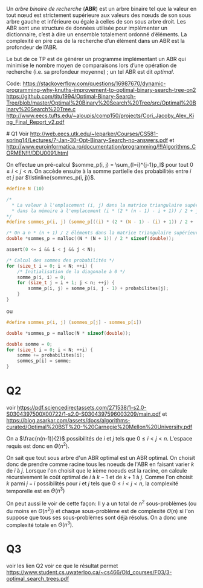 Un _arbre binaire de recherche_ (**ABR**) est un arbre binaire tel que la valeur en tout nœud est strictement supérieure aux valeurs des nœuds de son sous arbre gauche et inférieure ou égale à celles de son sous arbre droit.
Les ABR sont une structure de données utilisée pour implémenter un dictionnaire, c’est à dire un ensemble totalement ordonné d’éléments. La complexité en pire cas de la recherche d’un élément dans un ABR est la profondeur de l’ABR.

Le but de ce TP est de générer un programme implémentant un ABR qui minimise le nombre moyen de
comparaisons lors d’une opération de recherche (i.e. sa profondeur moyenne) ; un tel ABR est dit _optimal_.

Code: https://stackoverflow.com/questions/16987670/dynamic-programming-why-knuths-improvement-to-optimal-binary-search-tree-on2
https://github.com/titu1994/Optimal-Binary-Search-Tree/blob/master/Optimal%20Binary%20Search%20Tree/src/Optimal%20Binary%20Search%20Tree.c
http://www.eecs.tufts.edu/~aloupis/comp150/projects/Cori_Jacoby_Alex_King_Final_Report_v2.pdf


# Q1
Voir http://web.eecs.utk.edu/~leparker/Courses/CS581-spring14/Lectures/7-Jan-30-Opt-Binary-Search-no-answers.pdf et http://www.euroinformatica.ro/documentation/programming/!!!Algorithms_CORMEN!!!/DDU0091.html

On effectue un pré-calcul $somme_p(i, j) = \sum_{l=i}^{j-1}p_l$ pour tout $0 \leq i < j < n$. On accède ensuite à la somme partielle des probabilités entre $i$ et $j$ par $\lstinline{sommes_p(i, j)}$.

```C
#define N (10)

/* 
  * La valeur à l'emplacement (i, j) dans la matrice triangulaire supérieure se trouve 
  * dans la mémoire à l'emplacement (i * (2 * (n - 1) - i + 1)) / 2 + j.
*/
#define sommes_p(i, j) (somme_p[((i) * (2 * (N - 1) - (i) + 1)) / 2 + (j)])

/* On a n * (n + 1) / 2 éléments dans la matrice triangulaire supérieure avec la diagonale centrale nulle */
double *sommes_p = malloc((N * (N + 1)) / 2 * sizeof(double));

assert(0 <= i && i < j && j < N);

/* Calcul des sommes des probabilités */
for (size_t i = 0; i < N; ++i) {
    /* Initialisation de la diagonale à 0 */
    somme_p(i, i) = 0;
    for (size_t j = i + 1; j < n; ++j) {
	    somme_p(i, j) = somme_p(i, j - 1) + probabilites[j];
    }
}
```
ou
```C
#define sommes_p(i, j) (sommes_p[j] - sommes_p[i])

double *sommes_p = malloc(N * sizeof(double));

double somme = 0;
for (size_t i = 0; i < N; ++i) {
	somme += probabilites[i];
	sommes_p[i] = somme;
}
```

# Q2
voir https://pdf.sciencedirectassets.com/271538/1-s2.0-S0304397500X00722/1-s2.0-S0304397596003209/main.pdf et https://blog.asarkar.com/assets/docs/algorithms-curated/Optimal%20BST%20-%20Carnegie%20Mellon%20University.pdf

On a $\frac{n(n-1)}{2}$ possibilités de $i$ et $j$ tels que $0 \leq i < j < n$. L'espace requis est donc en $\Theta(n^2)$.

On sait que tout sous arbre d'un ABR optimal est un ABR optimal. On choisit donc de prendre comme racine tous les noeuds de l'ABR en faisant varier $k$ de $i$ à $j$. Lorsque l'on choisit que le $k$ème noeuds est la racine, on calcule récursivement le coût optimal de $i$ à $k - 1$ et de $k + 1$ à $j$. Comme l'on choisit $k$ parmi $j - i$ possibilités pour $i$ et $j$ tels que $0 \leq i < j < n$, la complexité temporelle est en $\Theta(n^3)$

On peut aussi le voir de cette façon:
Il y a un total de $n^2$ sous-problèmes (ou du moins en $\Theta(n^2)$) et chaque sous-problème est de complexité $\Theta(n)$ si l'on suppose que tous ses sous-problèmes sont déjà résolus. On a donc une complexité totale en $\Theta(n^3)$.

# Q3
voir les lien Q2
voir ce que le résultat permet https://www.student.cs.uwaterloo.ca/~cs466/Old_courses/F03/3-optimal_search_trees.pdf
